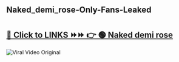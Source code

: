 
 ## Naked_demi_rose-Only-Fans-Leaked

# <h2><a href="https://clipsfans.com/Naked_demi_rose&ref=git">🔗 Click to LINKS ⏩⏩ 👉 🟢 Naked demi rose </a></h2>

<a href="https://clipsfans.com/Naked_demi_rose&ref=git" rel="nofollow" data-target="animated-image.originalLink"><img src="https://i.ibb.co.com/xMMVF88/686577567.gif" alt="Viral Video Original" style="max-width: 100%; display: inline-block;" data-target="animated-image.originalImage"></a>

